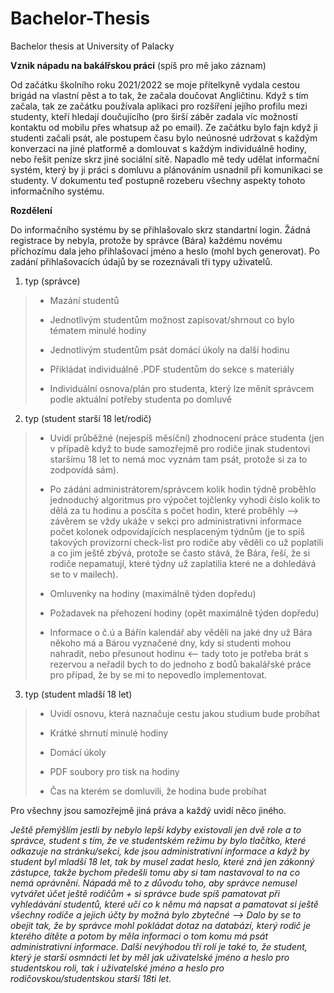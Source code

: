 # Bachelor-Thesis
Bachelor thesis at University of Palacky

**Vznik nápadu na bakálřskou práci** (spíš pro mě jako záznam)

Od začátku školního roku 2021/2022 se moje přítelkyně vydala cestou brigád na vlastní pěst a to tak, že začala doučovat Angličtinu. Když s tím začala, tak ze začátku používala aplikaci pro rozšíření jejího profilu mezi studenty, kteří hledají doučujícího (pro širší záběr zadala víc možností kontaktu od mobilu přes whatsup až po email). Ze začátku bylo fajn když ji studenti začali psát, ale postupem času bylo neúnosné udržovat s každým konverzaci na jiné platformě a domlouvat s každým individuálně hodiny, nebo řešit peníze skrz jiné sociální sítě. Napadlo mě tedy udělat informační systém, který by ji práci s domluvu a plánováním usnadnil při komunikaci se studenty. V dokumentu teď postupně rozeberu všechny aspekty tohoto informačního systému.

**Rozdělení**

Do informačního systému by se přihlašovalo skrz standartní login. Žádná registrace by nebyla, protože by správce (Bára) každému novému příchozímu dala jeho přihlašovací jméno a heslo (mohl bych generovat). Po zadání přihlašovacích údajů by se rozeznávali tři typy uživatelů. 

1. typ (správce)

> * Mazání studentů
> 
> * Jednotlivým studentům možnost zapisovat/shrnout co bylo tématem minulé hodiny
> 
> * Jednotlivým studentům psát domácí úkoly na další hodinu
> 
> * Přikládat individuálně .PDF studentům do sekce s materiály
>
> * Individuální osnova/plán pro studenta, který lze měnit správcem podle aktuální potřeby studenta po domluvě

2. typ (student starší 18 let/rodič)

> * Uvidí průběžné (nejespíš měsíční) zhodnocení práce studenta (jen v případě když to bude samozřejmě pro rodiče jinak studentovi staršímu 18 let to nemá moc vyznám tam psát, protože si za to zodpovídá sám).
> 
> * Po zádání administrátorem/správcem kolik hodin týdně proběhlo jednoduchý algoritmus pro výpočet tojčlenky vyhodi číslo kolik to dělá za tu hodinu a posčíta s počet hodin, které proběhly --> závěrem se vždy ukáže v sekci pro administrativni informace počet kolonek odpovídajících nesplaceným týdnům (je to spíš takových provizorní check-list pro rodiče aby věděli co už poplatili a co jim ještě zbývá, protože se často stává, že Bára, řeší, že si rodiče nepamatují, které týdny už zaplatilia které ne a dohledává se to v mailech).
> 
> * Omluvenky na hodiny (maximálně týden dopředu)
> 
> * Požadavek na přehození hodiny (opět maximálně týden dopředu)
> 
> * Informace o č.ú a Bářín kalendář aby věděli na jaké dny už Bára někoho má a Bárou vyznačené dny, kdy si studenti mohou nahradit, nebo přesunout hodinu <-- tady toto je potřeba brát s rezervou a neřadil bych to do jednoho z bodů bakalářské práce pro případ, že by se mi to nepovedlo implementovat.

3. typ (student mladší 18 let)

> * Uvidí osnovu, která naznačuje cestu jakou studium bude probíhat
>
> * Krátké shrnutí minulé hodiny
> 
> * Domácí úkoly
> 
> * PDF soubory pro tisk na hodiny
>
> * Čas na kterém se domluvili, že hodina bude probíhat 

Pro všechny jsou samozřejmě jiná práva a každý uvidí něco jiného.

*Ještě přemýšlím jestli by nebylo lepší kdyby existovali jen dvě role a to správce, student s tím, že ve studentském režimu by bylo tlačítko, které odkazuje na stránku/sekci, kde jsou administrativní informace a když by student byl mladší 18 let, tak by musel zadat heslo, které zná jen zákonný zástupce, takže bychom předešli tomu aby si tam nastavoval to na co nemá oprávnění. Nápadá mě to z důvodu toho, aby správce nemusel vytvářet účet ještě rodičům + si správce bude spíš pamatovat při vyhledávání studentů, které učí co k němu má napsat a pamatovat si ještě všechny rodiče a jejich účty by možná bylo zbytečné --> Dalo by se to obejit tak, že by správce mohl pokládat dotaz na databází, který rodič je kterého dítěte a potom by měla informaci o tom komu má psát administrativní informace. Další nevýhodou tří rolí je také to, že student, který je starší osmnácti let by měl jak uživatelské jméno a heslo pro studentskou roli, tak i uživatelské jméno a heslo pro rodičovskou/studentskou starší 18ti let.*



